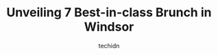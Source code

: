 ---
layout: ampstory
image: https://i0.wp.com/www.auto.or.id/wp-content/uploads/2023/06/howard-grill-and-pancake-house-0-windsor-1686324570.jpeg?resize=640,853
author: techidn
featured: false
description: Windsor, Ontario, Canada is a haven for Brunch enthusiasts, boasting an impressive array of 7 top-notch establishments. Whether youre a seasoned connoisseur or simply curious to explore the
title: Unveiling 7 Best-in-class Brunch in Windsor
cover:
   title: Unveiling 7 Best-in-class Brunch in Windsor
   subtitle: AUTO.OR.ID
   background: https://www.auto.or.id/wp-content/uploads/2023/06/howard-grill-and-pancake-house-0-windsor-1686324570.jpeg

pages: 
 - layout: thirds
   top: <h1>#1 Back Road Cafe</h1>
   bottom: "<p>Came here on a recommendation by my girlfriend. We wanted to have our post valentines day breakfast and man I love this place! For only 12 dollars I got a massive plate f</p>"
   background: https://www.auto.or.id/wp-content/uploads/2023/06/howard-grill-and-pancake-house-1-windsor-1686324572.jpeg
   backgroundblur: true
 - layout: thirds
   top: <h1>#2 TOAST</h1>
   bottom: "<p>653 Erie St E, Windsor, ON N9A 3Y1, Canada</p>"
   background: https://www.auto.or.id/wp-content/uploads/2023/06/howard-grill-and-pancake-house-2-windsor-1686324573.jpeg
   cta:
      link: https://www.auto.or.id/unveiling-7-best-in-class-brunch-in-windsor/
      text: Unveiling 7 Best-in-class Brunch in Windsor
 - layout: thirds
   top: <h1>#3 Cora Breakfast and Lunch</h1>
   bottom: "<p>4328 Walker Rd, Windsor, ON N8W 3T5, Canada</p>"
   background: https://images.unsplash.com/photo-1604755940508-42d673803330?ixlib=rb-4.0.3&ixid=MnwxMjA3fDB8MHxwaG90by1wYWdlfHx8fGVufDB8fHx8&auto=format&fit=crop&w=640&h=853&q=80
   cta:
      link: https://www.auto.or.id/unveiling-7-best-in-class-brunch-in-windsor/
      text: Unveiling 7 Best-in-class Brunch in Windsor
 - layout: thirds
   top: <h1>#4 The Twisted Apron</h1>
   bottom: "<p>1968 Wyandotte St E, Windsor, ON N8Y 1E4, Canada</p>"
   background: https://images.unsplash.com/photo-1494976388531-d1058494cdd8?ixlib=rb-4.0.3&ixid=MnwxMjA3fDB8MHxwaG90by1wYWdlfHx8fGVufDB8fHx8&auto=format&fit=crop&w=640&h=853&q=80
   cta:
      link: https://www.auto.or.id/unveiling-7-best-in-class-brunch-in-windsor/
      text: Unveiling 7 Best-in-class Brunch in Windsor
 - layout: thirds
   top: <h1>#5 Pauls Kitchen</h1>
   bottom: "<p>2565 Dougall Ave, Windsor, ON N8X 1T5, Canada</p>"
   background: https://images.unsplash.com/photo-1608585793629-ec02326b1e4b?ixlib=rb-4.0.3&ixid=MnwxMjA3fDB8MHxwaG90by1wYWdlfHx8fGVufDB8fHx8&auto=format&fit=crop&w=640&h=853&q=80
   cta:
      link: https://www.auto.or.id/unveiling-7-best-in-class-brunch-in-windsor/
      text: Unveiling 7 Best-in-class Brunch in Windsor
 - layout: thirds
   top: <h1>#6 Station Restaurant</h1>
   bottom: "<p>1350 Pelletier St, Windsor, ON N9B 1R8, Canada</p>"
   background: https://images.unsplash.com/photo-1508048236731-b5ef91f7840c?ixlib=rb-4.0.3&ixid=MnwxMjA3fDB8MHxwaG90by1wYWdlfHx8fGVufDB8fHx8&auto=format&fit=crop&w=640&h=853&q=80
   cta:
      link: https://www.auto.or.id/unveiling-7-best-in-class-brunch-in-windsor/
      text: Unveiling 7 Best-in-class Brunch in Windsor
 - layout: thirds
   top: <h1>#7 Suzies Grill Cafe</h1>
   bottom: "<p>2565 Ouellette Ave suite 120, Windsor, ON N8X 1L9, Canada</p>"
   background: https://images.unsplash.com/photo-1632275228556-6d7878f59eea?ixlib=rb-4.0.3&ixid=MnwxMjA3fDB8MHxwaG90by1wYWdlfHx8fGVufDB8fHx8&auto=format&fit=crop&w=640&h=853&q=80
   cta:
      link: https://www.auto.or.id/unveiling-7-best-in-class-brunch-in-windsor/
      text: Unveiling 7 Best-in-class Brunch in Windsor
 - layout: thirds
   middle: Continue reading...
   background: https://images.unsplash.com/photo-1636325780109-2d154603a3a7?ixlib=rb-4.0.3&ixid=MnwxMjA3fDB8MHxwaG90by1wYWdlfHx8fGVufDB8fHx8&auto=format&fit=crop&w=640&h=853&q=80
   cta:
      link: https://www.auto.or.id/unveiling-7-best-in-class-brunch-in-windsor/
      text: Unveiling 7 Best-in-class Brunch in Windsor

---